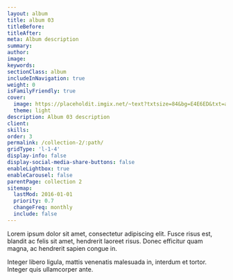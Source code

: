 ```yaml
---
layout: album
title: album 03
titleBefore:
titleAfter:
meta: Album description
summary:
author:
image:
keywords:
sectionClass: album
includeInNavigation: true
weight: 0
isFamilyFriendly: true
cover:
  image: https://placeholdit.imgix.net/~text?txtsize=84&bg=E4E6ED&txt=album-3&w=1653&h=1167
  theme: light
description: Album 03 description
client:
skills:
order: 3
permalink: /collection-2/:path/
gridType: 'l-1-4'
display-info: false
display-social-media-share-buttons: false
enableLightbox: true
enableCarousel: false
parentPage: collection 2
sitemap:
  lastMod: 2016-01-01
  priority: 0.7
  changeFreq: monthly
  include: false
---
```


Lorem ipsum dolor sit amet, consectetur adipiscing elit. Fusce risus est, blandit ac felis sit amet, hendrerit laoreet risus. Donec efficitur quam magna, ac hendrerit sapien congue in.

Integer libero ligula, mattis venenatis malesuada in, interdum et tortor. Integer quis ullamcorper ante.
